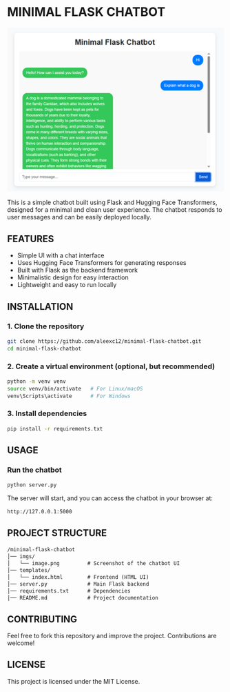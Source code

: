 # MINIMAL FLASK CHATBOT

![Chatbot UI](imgs/image.png)


This is a simple chatbot built using Flask and Hugging Face Transformers, designed for a minimal and clean user experience. The chatbot responds to user messages and can be easily deployed locally.

## FEATURES

- Simple UI with a chat interface
- Uses Hugging Face Transformers for generating responses
- Built with Flask as the backend framework
- Minimalistic design for easy interaction
- Lightweight and easy to run locally

## INSTALLATION

### 1. Clone the repository
```bash
git clone https://github.com/aleexc12/minimal-flask-chatbot.git
cd minimal-flask-chatbot
```

### 2. Create a virtual environment (optional, but recommended)
```bash
python -m venv venv
source venv/bin/activate   # For Linux/macOS
venv\Scripts\activate      # For Windows
```

### 3. Install dependencies
```bash
pip install -r requirements.txt
```

## USAGE

### Run the chatbot
```bash
python server.py
```
The server will start, and you can access the chatbot in your browser at:
```
http://127.0.0.1:5000
```

## PROJECT STRUCTURE

```
/minimal-flask-chatbot
│── imgs/
│   └── image.png         # Screenshot of the chatbot UI
│── templates/
│   └── index.html        # Frontend (HTML UI)
│── server.py             # Main Flask backend
│── requirements.txt      # Dependencies
│── README.md             # Project documentation
```

## CONTRIBUTING

Feel free to fork this repository and improve the project. Contributions are welcome!

## LICENSE

This project is licensed under the MIT License.
